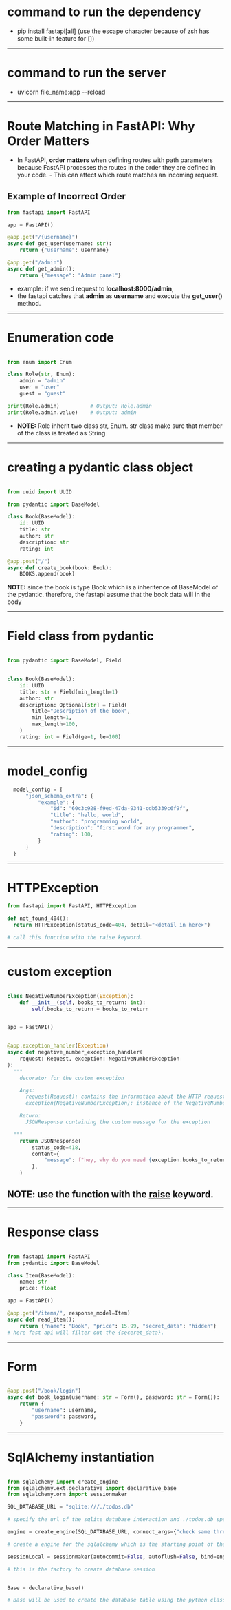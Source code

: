 # command to run the dependency

- pip install fastapi\[all\] (use the escape character because of zsh has some built-in feature for [])

---

# command to run the server

- uvicorn file_name:app --reload

---

# Route Matching in FastAPI: Why Order Matters

- In FastAPI, **order matters** when defining routes with path parameters because FastAPI processes the routes in the order they are defined in your code. - This can affect which route matches an incoming request.

## Example of Incorrect Order

```python
from fastapi import FastAPI

app = FastAPI()

@app.get("/{username}")
async def get_user(username: str):
    return {"username": username}

@app.get("/admin")
async def get_admin():
    return {"message": "Admin panel"}


```

- example: if we send request to **localhost:8000/admin**,
- the fastapi catches that **admin** as **username** and execute the **get_user()** method.

---

# Enumeration code

```python

from enum import Enum

class Role(str, Enum):
    admin = "admin"
    user = "user"
    guest = "guest"

print(Role.admin)          # Output: Role.admin
print(Role.admin.value)    # Output: admin
```

- **NOTE:** Role inherit two class str, Enum. str class make sure that member of the class is treated as String

---

# creating a pydantic class object

```python

from uuid import UUID

from pydantic import BaseModel

class Book(BaseModel):
    id: UUID
    title: str
    author: str
    description: str
    rating: int

@app.post("/")
async def create_book(book: Book):
    BOOKS.append(book)

```

**NOTE:** since the book is type Book which is a inheritence of BaseModel of the pydantic. therefore, the fastapi assume that the book data will in the body

---

# Field class from pydantic

```python

from pydantic import BaseModel, Field


class Book(BaseModel):
    id: UUID
    title: str = Field(min_length=1)
    author: str
    description: Optional[str] = Field(
        title="Description of the book",
        min_length=1,
        max_length=100,
    )
    rating: int = Field(ge=1, le=100)

```

---

# model_config

```python
  model_config = {
      "json_schema_extra": {
          "example": {
              "id": "60c3c928-f9ed-47da-9341-cdb5339c6f9f",
              "title": "hello, world",
              "author": "programming world",
              "description": "first word for any programmer",
              "rating": 100,
          }
      }
  }
```

---

# HTTPException

```python
from fastapi import FastAPI, HTTPException

def not_found_404():
  return HTTPException(status_code=404, detail="<detail in here>")

# call this function with the raise keyword.


```

---

# custom exception

```python

class NegativeNumberException(Exception):
    def __init__(self, books_to_return: int):
        self.books_to_return = books_to_return


app = FastAPI()


@app.exception_handler(Exception)
async def negative_number_exception_handler(
    request: Request, exception: NegativeNumberException
):
  """
    decorator for the custom exception

    Args:
      request(Request): contains the information about the HTTP request.
      exception(NegativeNumberException): instance of the NegativeNumberException class.

    Return:
      JSONResponse containing the custom message for the exception

  """
    return JSONResponse(
        status_code=418,
        content={
            "message": f"hey, why do you need {exception.books_to_return}\nyou should read more books."
        },
    )

```

## NOTE: use the function with the <u>raise</u> keyword.

---

# Response class

```python

from fastapi import FastAPI
from pydantic import BaseModel

class Item(BaseModel):
    name: str
    price: float

app = FastAPI()

@app.get("/items/", response_model=Item)
async def read_item():
    return {"name": "Book", "price": 15.99, "secret_data": "hidden"}
# here fast api will filter out the {seceret_data}.
```

---

# Form

```python

@app.post("/book/login")
async def book_login(username: str = Form(), password: str = Form()):
    return {
        "username": username,
        "password": password,
    }

```

---

# SqlAlchemy instantiation

```python

from sqlalchemy import create_engine
from sqlalchemy.ext.declarative import declarative_base
from sqlalchemy.orm import sessionmaker

SQL_DATABASE_URL = "sqlite:///./todos.db"

# specify the url of the sqlite database interaction and ./todos.db specify that the todos.db will be creating the current directory..

engine = create_engine(SQL_DATABASE_URL, connect_args={"check same threads": False})

# create a engine for the sqlalchemy which is the starting point of the application and (check same thread = false) specify the multiple thread option

sessionLocal = sessionmaker(autocommit=False, autoflush=False, bind=engine)

# this is the factory to create database session


Base = declarative_base()

# Base will be used to create the database table using the python class..
```
